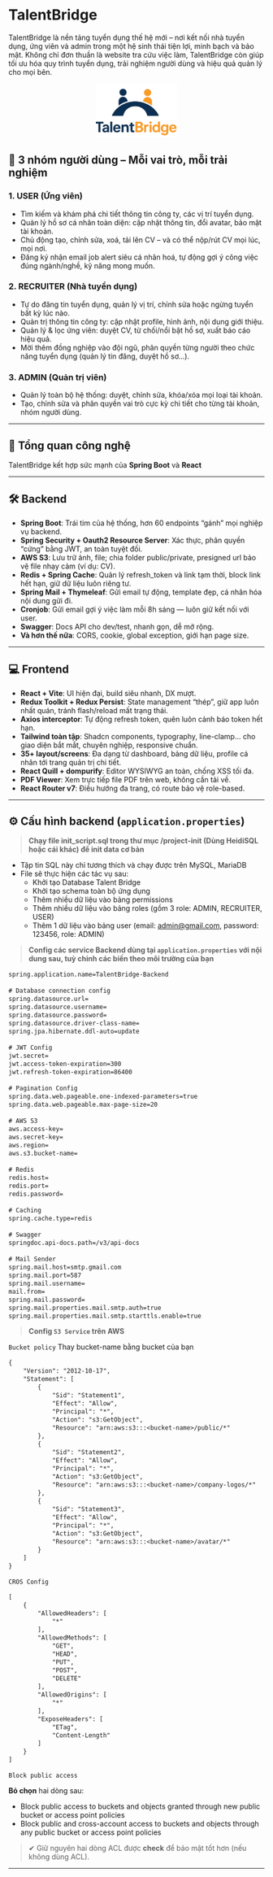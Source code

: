 # TalentBridge

TalentBridge là nền tảng tuyển dụng thế hệ mới – nơi kết nối nhà tuyển dụng, ứng viên và admin trong một hệ sinh thái tiện lợi, minh bạch và bảo mật. Không chỉ đơn thuần là website tra cứu việc làm, TalentBridge còn giúp tối ưu hóa quy trình tuyển dụng, trải nghiệm người dùng và hiệu quả quản lý cho mọi bên.

<p align="center">
  <img src="TalentBridge-Frontend/public/web-logo.png" alt="TalentBridge Logo" width="160" />
</p>

## 👥 3 nhóm người dùng – Mỗi vai trò, mỗi trải nghiệm

### 1. **USER (Ứng viên)**

- Tìm kiếm và khám phá chi tiết thông tin công ty, các vị trí tuyển dụng.
- Quản lý hồ sơ cá nhân toàn diện: cập nhật thông tin, đổi avatar, bảo mật tài khoản.
- Chủ động tạo, chỉnh sửa, xoá, tải lên CV – và có thể nộp/rút CV mọi lúc, mọi nơi.
- Đăng ký nhận email job alert siêu cá nhân hoá, tự động gợi ý công việc đúng ngành/nghề, kỹ năng mong muốn.

### 2. **RECRUITER (Nhà tuyển dụng)**

- Tự do đăng tin tuyển dụng, quản lý vị trí, chỉnh sửa hoặc ngừng tuyển bất kỳ lúc nào.
- Quản trị thông tin công ty: cập nhật profile, hình ảnh, nội dung giới thiệu.
- Quản lý & lọc ứng viên: duyệt CV, từ chối/nổi bật hồ sơ, xuất báo cáo hiệu quả.
- Mời thêm đồng nghiệp vào đội ngũ, phân quyền từng người theo chức năng tuyển dụng (quản lý tin đăng, duyệt hồ sơ…).

### 3. **ADMIN (Quản trị viên)**

- Quản lý toàn bộ hệ thống: duyệt, chỉnh sửa, khóa/xóa mọi loại tài khoản.
- Tạo, chỉnh sửa và phân quyền vai trò cực kỳ chi tiết cho từng tài khoản, nhóm người dùng.

---

## 🚩 Tổng quan công nghệ

TalentBridge kết hợp sức mạnh của **Spring Boot** và **React**

---

## 🛠️ Backend

- **Spring Boot**: Trái tim của hệ thống, hơn 60 endpoints “gánh” mọi nghiệp vụ backend.
- **Spring Security + Oauth2 Resource Server**: Xác thực, phân quyền “cứng” bằng JWT, an toàn tuyệt đối.
- **AWS S3**: Lưu trữ ảnh, file; chia folder public/private, presigned url bảo vệ file nhạy cảm (ví dụ: CV).
- **Redis + Spring Cache**: Quản lý refresh_token và link tạm thời, block link hết hạn, giữ dữ liệu luôn riêng tư.
- **Spring Mail + Thymeleaf**: Gửi email tự động, template đẹp, cá nhân hóa nội dung gửi đi.
- **Cronjob**: Gửi email gợi ý việc làm mỗi 8h sáng — luôn giữ kết nối với user.
- **Swagger**: Docs API cho dev/test, nhanh gọn, dễ mở rộng.
- **Và hơn thế nữa**: CORS, cookie, global exception, giới hạn page size.

---

## 💻 Frontend

- **React + Vite**: UI hiện đại, build siêu nhanh, DX mượt.
- **Redux Toolkit + Redux Persist**: State management “thép”, giữ app luôn nhất quán, tránh flash/reload mất trạng thái.
- **Axios interceptor**: Tự động refresh token, quên luôn cảnh báo token hết hạn.
- **Tailwind toàn tập**: Shadcn components, typography, line-clamp… cho giao diện bắt mắt, chuyên nghiệp, responsive chuẩn.
- **35+ layout/screens**: Đa dạng từ dashboard, bảng dữ liệu, profile cá nhân tới trang quản trị chi tiết.
- **React Quill + dompurify**: Editor WYSIWYG an toàn, chống XSS tối đa.
- **PDF Viewer**: Xem trực tiếp file PDF trên web, không cần tải về.
- **React Router v7**: Điều hướng đa trang, có route bảo vệ role-based.

---

## ⚙️ Cấu hình backend (`application.properties`)

> **Chạy file init_script.sql trong thư mục /project-init (Dùng HeidiSQL hoặc cái khác) để init data cơ bản**

- Tập tin SQL này chỉ tương thích và chạy được trên MySQL, MariaDB
- File sẽ thực hiện các tác vụ sau:
  - Khởi tạo Database Talent Bridge
  - Khởi tạo schema toàn bộ ứng dụng
  - Thêm nhiều dữ liệu vào bảng permissions
  - Thêm nhiều dữ liệu vào bảng roles (gồm 3 role: ADMIN, RECRUITER, USER)
  - Thêm 1 dữ liệu vào bảng user (email: admin@gmail.com, password: 123456, role: ADMIN)

> **Config các service Backend dùng tại `application.properties` với nội dung sau, tuỳ chỉnh các biến theo môi trường của bạn**

```properties
spring.application.name=TalentBridge-Backend

# Database connection config
spring.datasource.url=
spring.datasource.username=
spring.datasource.password=
spring.datasource.driver-class-name=
spring.jpa.hibernate.ddl-auto=update

# JWT Config
jwt.secret=
jwt.access-token-expiration=300
jwt.refresh-token-expiration=86400

# Pagination Config
spring.data.web.pageable.one-indexed-parameters=true
spring.data.web.pageable.max-page-size=20

# AWS S3
aws.access-key=
aws.secret-key=
aws.region=
aws.s3.bucket-name=

# Redis
redis.host=
redis.port=
redis.password=

# Caching
spring.cache.type=redis

# Swagger
springdoc.api-docs.path=/v3/api-docs

# Mail Sender
spring.mail.host=smtp.gmail.com
spring.mail.port=587
spring.mail.username=
mail.from=
spring.mail.password=
spring.mail.properties.mail.smtp.auth=true
spring.mail.properties.mail.smtp.starttls.enable=true
```

> **Config `S3 Service` trên AWS**

`Bucket policy`
Thay bucket-name bằng bucket của bạn

```
{
    "Version": "2012-10-17",
    "Statement": [
        {
            "Sid": "Statement1",
            "Effect": "Allow",
            "Principal": "*",
            "Action": "s3:GetObject",
            "Resource": "arn:aws:s3:::<bucket-name>/public/*"
        },
        {
            "Sid": "Statement2",
            "Effect": "Allow",
            "Principal": "*",
            "Action": "s3:GetObject",
            "Resource": "arn:aws:s3:::<bucket-name>/company-logos/*"
        },
        {
            "Sid": "Statement3",
            "Effect": "Allow",
            "Principal": "*",
            "Action": "s3:GetObject",
            "Resource": "arn:aws:s3:::<bucket-name>/avatar/*"
        }
    ]
}
```

`CROS Config`

```
[
    {
        "AllowedHeaders": [
            "*"
        ],
        "AllowedMethods": [
            "GET",
            "HEAD",
            "PUT",
            "POST",
            "DELETE"
        ],
        "AllowedOrigins": [
            "*"
        ],
        "ExposeHeaders": [
            "ETag",
            "Content-Length"
        ]
    }
]
```

`Block public access`

**Bỏ chọn** hai dòng sau:

- Block public access to buckets and objects granted through new public bucket or access point policies
- Block public and cross-account access to buckets and objects through any public bucket or access point policies

> ✔ Giữ nguyên hai dòng ACL được **check** để bảo mật tốt hơn (nếu không dùng ACL).

---
